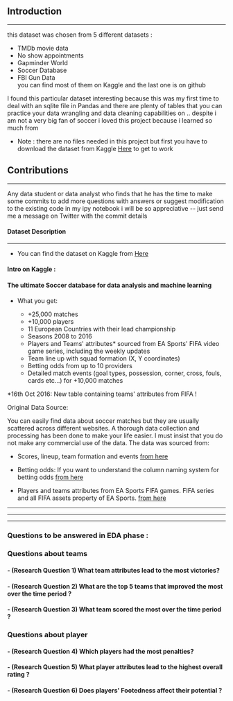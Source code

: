 
<a id='intro'></a>
## Introduction
----
this dataset was chosen from 5 different datasets :  
   - TMDb movie data
   - No show appointments
   - Gapminder World
   - Soccer Database
   - FBI Gun Data  
you can find most of them on Kaggle and the last one is on github

I found this particular dataset interesting because this was my first time to deal with an sqlite file in Pandas and there are plenty of tables that you can practice your data wrangling and data cleaning capabilities on .. despite i am not a very big fan of soccer i loved this project because i learned so much from

- Note : there are no files needed in this project but first you have to download the dataset from Kaggle [Here](https://www.kaggle.com/hugomathien/soccer) to get to work


## Contributions
-----
Any data student or data analyst who finds that he has the time to make some commits to add more questions with answers or suggest modification to the existing code in my ipy notebook i will be so appreciative -- just send me a message on Twitter with the commit details


#### Dataset Description
---
- You can find the dataset on Kaggle from [Here](https://www.kaggle.com/hugomathien/soccer)


#### Intro on Kaggle :
#### The ultimate Soccer database for data analysis and machine learning

- What you get:

    - +25,000 matches
    - +10,000 players
    - 11 European Countries with their lead championship
    - Seasons 2008 to 2016
    - Players and Teams' attributes* sourced from EA Sports' FIFA video game series, including the weekly updates
    - Team line up with squad formation (X, Y coordinates)
    - Betting odds from up to 10 providers
    - Detailed match events (goal types, possession, corner, cross, fouls, cards etc…) for +10,000 matches

*16th Oct 2016: New table containing teams' attributes from FIFA !

Original Data Source:

You can easily find data about soccer matches but they are usually scattered across different websites. A thorough data collection and processing has been done to make your life easier. I must insist that you do not make any commercial use of the data. The data was sourced from:

 - Scores, lineup, team formation and events [from here](http://football-data.mx-api.enetscores.com)

 - Betting odds: If you want to understand the column naming system for betting odds [from here](http://www.football-data.co.uk/)

 - Players and teams attributes from EA Sports FIFA games. FIFA series and all FIFA assets property of EA Sports. [from here](http://sofifa.com/)

---
---
---
### Questions to be answered in EDA phase :

### Questions about teams 

####  -  (Research Question 1) What team attributes lead to the most victories?
####  -  (Research Question 2) What are the top 5 teams that improved the most over the time period ? 
####  -  (Research Question 3) What team scored the most over the time period ?

### Questions about player

####  -  (Research Question 4) Which players had the most penalties? 
####  -  (Research Question 5) What player attributes lead to the highest overall rating ?
####  -  (Research Question 6) Does  players' Footedness affect their potential ?
